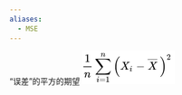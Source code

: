 ```yaml
---
aliases:
  - MSE
---
```

“误差”的平方的期望
![../../../pic/Pasted image 20250813021428.png](../../../pic/Pasted%20image%2020250813021428.png)